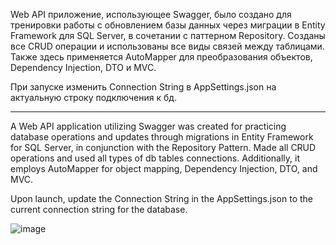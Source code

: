 Web API приложение, использующее Swagger, было создано для тренировки работы с обновлением базы данных через миграции в Entity Framework для SQL Server, в сочетании с паттерном Repository. Созданы все CRUD операции и использованы все виды связей между таблицами. Также здесь применяется AutoMapper для преобразования объектов, Dependency Injection, DTO и MVC.

При запуске изменить Connection String в AppSettings.json на актуальную строку подключения к бд.

_____________________________________________________________________________________________________________________________________________________________________________________________________________________________________________

A Web API application utilizing Swagger was created for practicing database operations and updates through migrations in Entity Framework for SQL Server, in conjunction with the Repository Pattern. Made all CRUD operations and used all types of db tables connections. Additionally, it employs AutoMapper for object mapping, Dependency Injection, DTO, and MVC.

Upon launch, update the Connection String in the AppSettings.json to the current connection string for the database.

![image](https://github.com/Kactus26/Shelter/assets/143936467/0dab1a85-a2a3-4eb5-99e0-766c0c40a6ce)
